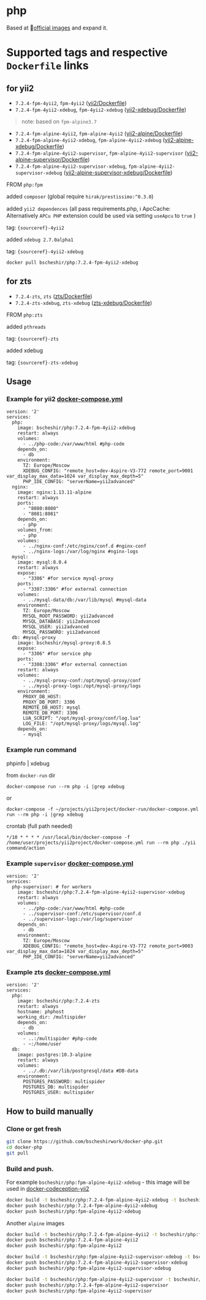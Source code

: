 # php

Based at :whale:[official images](https://hub.docker.com/_/php/) 
and expand it.

Supported tags and respective `Dockerfile` links
================================================


## for yii2 

- `7.2.4-fpm-4yii2`, `fpm-4yii2` ([yii2/Dockerfile](./yii2/Dockerfile))
- `7.2.4-fpm-4yii2-xdebug`, `fpm-4yii2-xdebug` ([yii2-xdebug/Dockerfile](./yii2-xdebug/Dockerfile))
>note: based on `fpm-alpine3.7`
- `7.2.4-fpm-alpine-4yii2`, `fpm-alpine-4yii2` ([yii2-alpine/Dockerfile](./yii2-alpine/Dockerfile))
- `7.2.4-fpm-alpine-4yii2-xdebug`, `fpm-alpine-4yii2-xdebug` ([yii2-alpine-xdebug/Dockerfile](./yii2-alpine-xdebug/Dockerfile))
- `7.2.4-fpm-alpine-4yii2-supervisor`, `fpm-alpine-4yii2-supervisor` ([yii2-alpine-supervisor/Dockerfile](./yii2-alpine-supervisor/Dockerfile))
- `7.2.4-fpm-alpine-4yii2-supervisor-xdebug`, `fpm-alpine-4yii2-supervisor-xdebug` ([yii2-alpine-supervisor-xdebug/Dockerfile](./yii2-alpine-supervisor-xdebug/Dockerfile))

FROM `php:fpm`

added `composer` (global require `hirak/prestissimo:^0.3.0`)

added `yii2 dependences` (all pass requirements.php, :information_source: ApcCache: Alternatively `APCu PHP` extension could be used via setting `useApcu` to `true` )

tag: `{sourceref}-4yii2`

added `xdebug 2.7.0alpha1`

tag: `{sourceref}-4yii2-xdebug`

`docker pull bscheshir/php:7.2.4-fpm-4yii2-xdebug`

## for zts 

- `7.2.4-zts`, `zts` ([zts/Dockerfile](./zts/Dockerfile))
- `7.2.4-zts-xdebug`, `zts-xdebug` ([zts-xdebug/Dockerfile](./zts-xdebug/Dockerfile))


FROM `php:zts`

added `pthreads`

tag: `{sourceref}-zts`

added xdebug

tag: `{sourceref}-zts-xdebug`


## Usage
### Example for yii2 [docker-compose.yml](https://github.com/bscheshirwork/docker-yii2-app-advanced/blob/master/docker-run/docker-compose.yml)
```
version: '2'
services:
  php:
    image: bscheshir/php:7.2.4-fpm-4yii2-xdebug
    restart: always
    volumes:
      - ../php-code:/var/www/html #php-code
    depends_on:
      - db
    environment:
      TZ: Europe/Moscow
      XDEBUG_CONFIG: "remote_host=dev-Aspire-V3-772 remote_port=9001 var_display_max_data=1024 var_display_max_depth=5"
      PHP_IDE_CONFIG: "serverName=yii2advanced"
  nginx:
    image: nginx:1.13.11-alpine
    restart: always
    ports:
      - "8080:8080"
      - "8081:8081"
    depends_on:
      - php
    volumes_from:
      - php
    volumes:
      - ../nginx-conf:/etc/nginx/conf.d #nginx-conf
      - ../nginx-logs:/var/log/nginx #nginx-logs
  mysql:
    image: mysql:8.0.4
    restart: always
    expose:
      - "3306" #for service mysql-proxy
    ports:
      - "3307:3306" #for external connection
    volumes:
      - ../mysql-data/db:/var/lib/mysql #mysql-data
    environment:
      TZ: Europe/Moscow
      MYSQL_ROOT_PASSWORD: yii2advanced
      MYSQL_DATABASE: yii2advanced
      MYSQL_USER: yii2advanced
      MYSQL_PASSWORD: yii2advanced
  db: #mysql-proxy
    image: bscheshir/mysql-proxy:0.8.5
    expose:
      - "3306" #for service php
    ports:
      - "3308:3306" #for external connection
    restart: always
    volumes:
      - ../mysql-proxy-conf:/opt/mysql-proxy/conf
      - ../mysql-proxy-logs:/opt/mysql-proxy/logs
    environment:
      PROXY_DB_HOST:
      PROXY_DB_PORT: 3306
      REMOTE_DB_HOST: mysql
      REMOTE_DB_PORT: 3306
      LUA_SCRIPT: "/opt/mysql-proxy/conf/log.lua"
      LOG_FILE: "/opt/mysql-proxy/logs/mysql.log"
    depends_on:
      - mysql
```

### Example run command

phpinfo | xdebug

from `docker-run` dir
```
docker-compose run --rm php -i |grep xdebug
```
or 
```
docker-compose -f ~/projects/yii2project/docker-run/docker-compose.yml run --rm php -i |grep xdebug
```

crontab (full path needed)
```
*/10 * * * * /usr/local/bin/docker-compose -f /home/user/projects/yii2project/docker-compose.yml run --rm php ./yii command/action
```


### Example `supervisor` [docker-compose.yml](https://github.com/bscheshirwork/docker-yii2-app-advanced-redis/blob/master/docker-run/docker-compose.yml)
```
version: '2'
services:
  php-supervisor: # for workers
    image: bscheshir/php:7.2.4-fpm-alpine-4yii2-supervisor-xdebug
    restart: always
    volumes:
      - ../php-code:/var/www/html #php-code
      - ../supervisor-conf:/etc/supervisor/conf.d
      - ../supervisor-logs:/var/log/supervisor
    depends_on:
      - db
    environment:
      TZ: Europe/Moscow
      XDEBUG_CONFIG: "remote_host=dev-Aspire-V3-772 remote_port=9003 var_display_max_data=1024 var_display_max_depth=5"
      PHP_IDE_CONFIG: "serverName=yii2advanced"
```


### Example zts [docker-compose.yml](https://github.com/bscheshirwork/multispider/blob/master/zts/docker-compose.yml)
```
version: '2'
services:
  php:
    image: bscheshir/php:7.2.4-zts
    restart: always
    hostname: phphost
    working_dir: /multispider
    depends_on:
      - db
    volumes:
      - ..:/multispider #php-code
      - ~:/home/user
  db:
    image: postgres:10.3-alpine
    restart: always
    volumes:
      - ../.db:/var/lib/postgresql/data #DB-data
    environment:
      POSTGRES_PASSWORD: multispider
      POSTGRES_DB: multispider
      POSTGRES_USER: multispider
```

## How to build manually 

### Clone or get fresh
```sh
git clone https://github.com/bscheshirwork/docker-php.git
cd docker-php
git pull
```

### Build and push. 

For example `bscheshir/php:fpm-alpine-4yii2-xdebug` - this image will be used in [docker-codeception-yii2](https://github.com/bscheshirwork/docker-codeception-yii2)
```sh
docker build -t bscheshir/php:7.2.4-fpm-alpine-4yii2-xdebug -t bscheshir/php:fpm-alpine-4yii2-xdebug --pull -- ./yii2-alpine-xdebug
docker push bscheshir/php:7.2.4-fpm-alpine-4yii2-xdebug
docker push bscheshir/php:fpm-alpine-4yii2-xdebug
```
Another `alpine` images
```sh
docker build -t bscheshir/php:7.2.4-fpm-alpine-4yii2 -t bscheshir/php:fpm-alpine-4yii2 --pull -- ./yii2-alpine
docker push bscheshir/php:7.2.4-fpm-alpine-4yii2
docker push bscheshir/php:fpm-alpine-4yii2

docker build -t bscheshir/php:fpm-alpine-4yii2-supervisor-xdebug -t bscheshir/php:fpm-alpine-4yii2-supervisor-xdebug --pull -- ./yii2-alpine-supervisor-xdebug
docker push bscheshir/php:7.2.4-fpm-alpine-4yii2-supervisor-xdebug
docker push bscheshir/php:fpm-alpine-4yii2-supervisor-xdebug

docker build -t bscheshir/php:fpm-alpine-4yii2-supervisor -t bscheshir/php:fpm-alpine-4yii2-supervisor --pull -- ./yii2-alpine-supervisor
docker push bscheshir/php:7.2.4-fpm-alpine-4yii2-supervisor
docker push bscheshir/php:fpm-alpine-4yii2-supervisor
```
